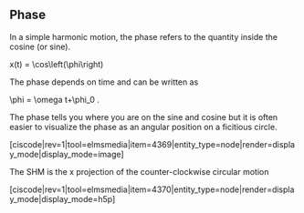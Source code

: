 ## Phase

In a simple harmonic motion, the phase refers to the quantity inside the cosine (or sine).

<lrn-math>x(t) = \cos\left(\phi\right) </lrn-math> 

The phase depends on time and can be written as 

<lrn-math> \phi = \omega t+\phi_0 </lrn-math>.

The phase tells you where you are on the sine and cosine but it is often easier to visualize the phase as an angular position on a ficitious circle. 

[ciscode|rev=1|tool=elmsmedia|item=4369|entity_type=node|render=display_mode|display_mode=image]

The SHM is the x projection of the counter-clockwise circular motion

[ciscode|rev=1|tool=elmsmedia|item=4370|entity_type=node|render=display_mode|display_mode=h5p]